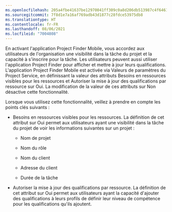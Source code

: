 ```yaml
---
ms.openlocfilehash: 205a4fbe41637be12970041ff309c0a8d206db513987c4f64610e842183ed781
ms.sourcegitcommit: 7f8d1e7a16af769adb43d1877c28fdce53975db8
ms.translationtype: HT
ms.contentlocale: fr-FR
ms.lasthandoff: 08/06/2021
ms.locfileid: "7004808"
---
```

En activant l'application Project Finder Mobile, vous accordez aux utilisateurs de l'organisation une visibilité dans la tâche du projet et la capacité à s'inscrire pour la tâche. Les utilisateurs peuvent aussi utiliser l'application Project Finder pour afficher et mettre à jour leurs qualifications. L'application Project Finder Mobile est activée via Valeurs de paramètres du Project Service, en définissant la valeur des attributs Besoins en ressources visibles pour les ressources et Autoriser la mise à jour des qualifications par ressource sur Oui. La modification de la valeur de ces attributs sur Non désactive cette fonctionnalité.  
  
 Lorsque vous utilisez cette fonctionnalité, veillez à prendre en compte les points clés suivants :  
  
-   Besoins en ressources visibles pour les ressources. La définition de cet attribut sur Oui permet aux utilisateurs ayant une visibilité dans la tâche du projet de voir les informations suivantes sur un projet :  
  
    -   Nom de projet  
  
    -   Nom du rôle  
  
    -   Nom du client  
  
    -   Adresse du client  
  
    -   Durée de la tâche  
  
-   Autoriser la mise à jour des qualifications par ressource. La définition de cet attribut sur Oui permet aux utilisateurs ayant la capacité d'ajouter des qualifications à leurs profils de définir leur niveau de compétence pour les qualifications qu'ils ajoutent.